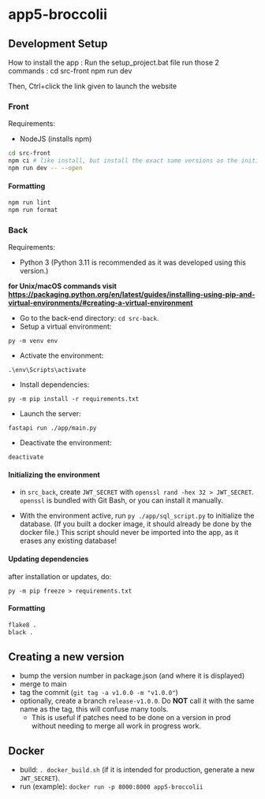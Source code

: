# app5-broccolii

## Development Setup


How to install the app :
Run the setup_project.bat file
run those 2 commands :
    cd src-front
    npm run dev

Then, Ctrl+click the link given to launch the website


### Front

Requirements:
- NodeJS (installs npm)

```bash
cd src-front
npm ci # like install, but install the exact same versions as the initial install, rather than the latest sub-version. It ensures everyone has the exact same environment.
npm run dev -- --open
```

#### Formatting
```bash
npm run lint
npm run format
```

### Back

Requirements:
- Python 3 (Python 3.11 is recommended as it was developed using this version.)

**for Unix/macOS commands visit https://packaging.python.org/en/latest/guides/installing-using-pip-and-virtual-environments/#creating-a-virtual-environment**

- Go to the back-end directory: `cd src-back`.
- Setup a virtual environment:
```
py -m venv env
```

- Activate the environment:
```
.\env\Scripts\activate
```

- Install dependencies:
```
py -m pip install -r requirements.txt
```

- Launch the server:
```
fastapi run ./app/main.py
```

- Deactivate the environment:
```
deactivate
```

#### Initializing the environment

- in `src_back`, create `JWT_SECRET` with `openssl rand -hex 32 > JWT_SECRET`. `openssl` is bundled with Git Bash, or you can install it manually.

- With the environment active, run `py ./app/sql_script.py` to initialize the database. (If you built a docker image, it should already be done by the docker file.) This script should never be imported into the app, as it erases any existing database!

#### Updating dependencies

after installation or updates, do:
```
py -m pip freeze > requirements.txt
```

#### Formatting
```bash
flake8 .
black .
```

## Creating a new version

- bump the version number in package.json (and where it is displayed)
- merge to main
- tag the commit (`git tag -a v1.0.0 -m "v1.0.0"`)
- optionally, create a branch `release-v1.0.0`. Do **NOT** call it with the same name as the tag, this will confuse many tools.
    - This is useful if patches need to be done on a version in prod without needing to merge all work in progress work.

## Docker

- build: `. docker_build.sh` (if it is intended for production, generate a new `JWT_SECRET`).
- run (example): `docker run -p 8000:8000 app5-broccolii`